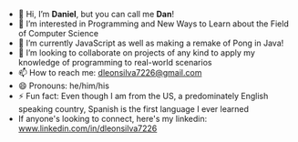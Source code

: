 - 👋 Hi, I’m **Daniel**, but you can call me **Dan**!
- 👀 I’m interested in Programming and New Ways to Learn about the Field of Computer Science
- 🌱 I’m currently JavaScript as well as making a remake of Pong in Java!
- 💞️ I’m looking to collaborate on projects of any kind to apply my knowledge of programming to real-world scenarios
- 📫 How to reach me: dleonsilva7226@gmail.com
- 😄 Pronouns: he/him/his
- ⚡ Fun fact: Even though I am from the US, a predominately English speaking country, Spanish is the first language I ever learned
- If anyone's looking to connect, here's my linkedin: www.linkedin.com/in/dleonsilva7226

<!---
dleonsilva7226/dleonsilva7226 is a ✨ special ✨ repository because its `README.md` (this file) appears on your GitHub profile.
You can click the Preview link to take a look at your changes.
--->
